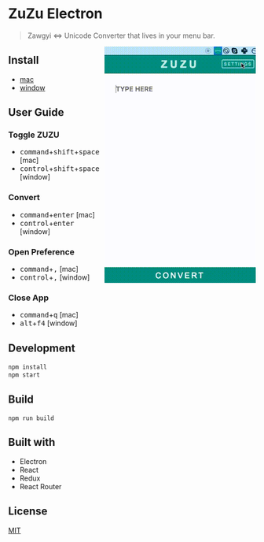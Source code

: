 # ZuZu Electron
> Zawgyi <=> Unicode Converter that lives in your menu bar.

<img src="./assets/zuzu.gif" alt="zuzu" align="right">

## Install
- [mac](https://github.com/AungMyoKyaw/zuzu-menubar-app/releases/latest)
- [window](https://github.com/AungMyoKyaw/zuzu-menubar-app/releases/latest)

## User Guide
### Toggle ZUZU
- <kbd>command</kbd>+<kbd>shift</kbd>+<kbd>space</kbd> [mac]
- <kbd>control</kbd>+<kbd>shift</kbd>+<kbd>space</kbd> [window]

### Convert
- <kbd>command</kbd>+<kbd>enter</kbd> [mac]
- <kbd>control</kbd>+<kbd>enter</kbd> [window]

### Open Preference
- <kbd>command</kbd>+<kbd>,</kbd> [mac]
- <kbd>control</kbd>+<kbd>,</kbd> [window]

### Close App
- <kbd>command</kbd>+<kbd>q</kbd> [mac]
- <kbd>alt</kbd>+<kbd>f4</kbd> [window]

## Development
```shell
npm install
npm start
```

## Build
```shell
npm run build
```

## Built with
- Electron
- React
- Redux
- React Router

## License
[MIT](./LICENSE)
